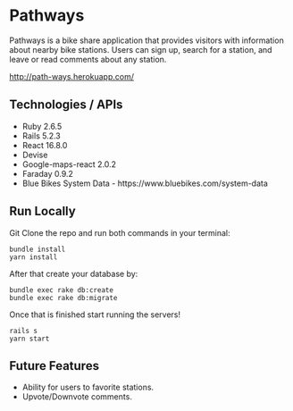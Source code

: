# Pathways
Pathways is a bike share application that provides visitors with information about nearby bike stations. Users can sign up, search for a station, and leave or read comments about any station. 

http://path-ways.herokuapp.com/

## Technologies / APIs

<ul>
  <li>
    Ruby 2.6.5
  </li>
  <li>
    Rails 5.2.3
  </li>
  <li>
    React 16.8.0
  </li>
  <li>
    Devise
  </li>
   <li>
    Google-maps-react 2.0.2
  </li>
  <li>
    Faraday 0.9.2
  </li>
  <li>
    Blue Bikes System Data - https://www.bluebikes.com/system-data
  </li>
    
</ul>

## Run Locally

Git Clone the repo and run both commands in your terminal: 

```
bundle install
yarn install
```

After that create your database by: 

```
bundle exec rake db:create
bundle exec rake db:migrate
```

Once that is finished start running the servers!

```
rails s
yarn start
```

## Future Features

<ul>
  <li>
    Ability for users to favorite stations.
  </li>
  <li>
    Upvote/Downvote comments.
  </li>
</ul>


